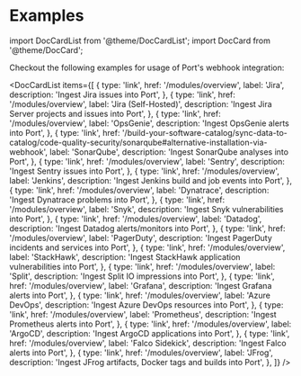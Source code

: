# Examples

import DocCardList from '@theme/DocCardList';
import DocCard from '@theme/DocCard';

Checkout the following examples for usage of Port's webhook integration:

<DocCardList items={[
  {
    type: 'link',
    href: '/modules/overview',
    label: 'Jira',
    description: 'Ingest Jira issues into Port',
  },
  {
    type: 'link',
    href: '/modules/overview',
    label: 'Jira (Self-Hosted)',
    description: 'Ingest Jira Server projects and issues into Port',
  },
  {
    type: 'link',
    href: '/modules/overview',
    label: 'OpsGenie',
    description: 'Ingest OpsGenie alerts into Port',
  },
  {
    type: 'link',
    href: '/build-your-software-catalog/sync-data-to-catalog/code-quality-security/sonarqube#alternative-installation-via-webhook',
    label: 'SonarQube',
    description: 'Ingest SonarQube analyses into Port',
  },
  {
    type: 'link',
    href: '/modules/overview',
    label: 'Sentry',
    description: 'Ingest Sentry issues into Port',
  },
  {
    type: 'link',
    href: '/modules/overview',
    label: 'Jenkins',
    description: 'Ingest Jenkins build and job events into Port',
  },
  {
    type: 'link',
    href: '/modules/overview',
    label: 'Dynatrace',
    description: 'Ingest Dynatrace problems into Port',
  },
  {
    type: 'link',
    href: '/modules/overview',
    label: 'Snyk',
    description: 'Ingest Snyk vulnerabilities into Port',
  },
  {
    type: 'link',
    href: '/modules/overview',
    label: 'Datadog',
    description: 'Ingest Datadog alerts/monitors into Port',
  },
  {
    type: 'link',
    href: '/modules/overview',
    label: 'PagerDuty',
    description: 'Ingest PagerDuty incidents and services into Port',
  },
  {
    type: 'link',
    href: '/modules/overview',
    label: 'StackHawk',
    description: 'Ingest StackHawk application vulnerabilities into Port',
  },
  {
    type: 'link',
    href: '/modules/overview',
    label: 'Split',
    description: 'Ingest Split IO impressions into Port',
  },
  {
    type: 'link',
    href: '/modules/overview',
    label: 'Grafana',
    description: 'Ingest Grafana alerts into Port',
  },
  {
    type: 'link',
    href: '/modules/overview',
    label: 'Azure DevOps',
    description: 'Ingest Azure DevOps resources into Port',
  },
  {
    type: 'link',
    href: '/modules/overview',
    label: 'Prometheus',
    description: 'Ingest Prometheus alerts into Port',
  },
  {
    type: 'link',
    href: '/modules/overview',
    label: 'ArgoCD',
    description: 'Ingest ArgoCD applications into Port',
  },
  {
    type: 'link',
    href: '/modules/overview',
    label: 'Falco Sidekick',
    description: 'Ingest Falco alerts into Port',
  },
  {
    type: 'link',
    href: '/modules/overview',
    label: 'JFrog',
    description: 'Ingest JFrog artifacts, Docker tags and builds into Port',
  },
  ]} />


  <!-- {
    type: 'link',
    href: '/modules/overview',
    label: 'Commerce Modules',
    customProps: {
      icon: "/static/img/modules.png",
      html: 'Learn about the available ecommerce features and how to use and customize them.'
    }
  },
  {
    type: 'link',
    href: '/modules/overview',
    label: 'Commerce Modules',
    customProps: {
      icon: "/static/img/modules.png",
      html: 'Learn about the available ecommerce features and how to use and customize them.'
    }
  },]} /> -->

<!-- <DocCard item={{
  type: 'link',
  href: '/create-medusa-app',
  label: 'Get Started',
  customProps: {
    icon: "https://raw.githubusercontent.com/medusajs/medusa/fbee006e512ef2d56ffb23eeabad8b51b56be285/www/apps/docs/static/img/bell-dark.png",
    html: 'Create a full-fledged Medusa project with one command.',
    className: 'card-highlighted'
  }
}} /> -->